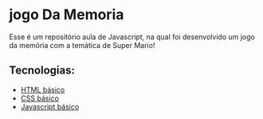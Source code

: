 # jogo Da Memoria

Esse é um repositório aula de Javascript, na qual foi desenvolvido um jogo da memória com a temática de Super Mario! 
## Tecnologias:

* [HTML básico](https://www.w3schools.com/html/)
* [CSS básico](https://developer.mozilla.org/pt-BR/docs/Web/CSS)
* [Javascript básico](https://developer.mozilla.org/pt-BR/docs/Web/JavaScript)
